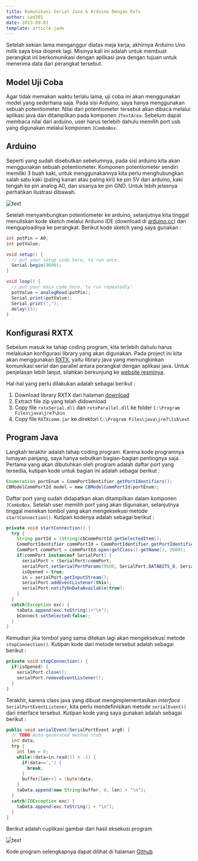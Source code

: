 ```yaml
---
title: Komunikasi Serial Java & Arduino Dengan RxTx
author: sad301
date: 2013-09-01
template: article.jade
---
```


Setelah sekian lama menganggur diatas meja kerja, akhirnya Arduino Uno milik saya bisa dioprek lagi. Misinya kali ini adalah untuk membuat perangkat ini berkomunikasi dengan aplikasi java dengan tujuan untuk menerima data dari perangkat tersebut.

## Model Uji Coba

Agar tidak memakan waktu terlalu lama, uji coba ini akan menggunakan model yang sederhana saja. Pada sisi Arduino, saya hanya menggunakan sebuah potentiometer. Nilai dari potentiometer tersebut akan dibaca melalui aplikasi java dan ditampilkan pada komponen `JTextArea`. Sebelum dapat membaca nilai dari arduino, user harus terlebih dahulu memilih port usb yang digunakan melalui komponen `JComboBox`.

## Arduino

Seperti yang sudah disebutkan sebelumnya, pada sisi arduino kita akan menggunakan sebuah potentiometer. Komponen potentiometer sendiri memiliki 3 buah kaki, untuk menggunakannya kita perlu menghubungkan salah satu kaki (paling kanan atau paling kiri) ke pin 5V dari arduino, kaki tengah ke pin analog A0, dan sisanya ke pin GND. Untuk lebih jelasnya perhatikan ilustrasi dibawah.

![text](https://lh3.googleusercontent.com/-jdXv8BxWcEA/UiF7pkzqteI/AAAAAAAAJrc/khVoVW4TD14/s2048-Ic42/Untitled%252520Sketch_bb.png)

Setelah menyambungkan potentiometer ke arduino, selanjutnya kita tinggal menuliskan kode sketch melalui Arduino IDE (download di [arduino.cc](http://arduino.cc/en/Main/Software)) dan menguploadnya ke perangkat. Berikut kode sketch yang saya gunakan :

```java
int potPin = A0;
int potValue;

void setup() {
  // put your setup code here, to run once:
  Serial.begin(9600);
}

void loop() {
  // put your main code here, to run repeatedly:
  potValue = analogRead(potPin);
  Serial.print(potValue);
  Serial.print(",");
  delay(15);
}
```

## Konfigurasi RXTX

Sebelum masuk ke tahap coding program, kita terlebih dahulu harus melakukan konfigurasi library yang akan digunakan. Pada project ini kita akan menggunakan [RXTX](http://rxtx.qbang.org), yaitu library java yang memungkinkan komunikasi serial dan parallel antara perangkat dengan aplikasi java. Untuk penjelasan lebih lanjut, silahkan berkunjung ke [website resminya](http://rxtx.qbang.org).

Hal-hal yang perlu dilakukan adalah sebagai berikut :
1. Download library RXTX dari halaman [download](http://rxtx.qbang.org/wiki/index.php/Download)
2. Extract file zip yang telah didownload
3. Copy file `rxtxSerial.dll` dan `rxtxParallel.dll` ke folder `C:\Program Files\java\jre7\bin`
4. Copy file `RXTXcomm.jar` ke direktori `C:\Program Files\java\jre7\lib\ext`

## Program Java

Langkah terakhir adalah tahap coding program. Karena kode programnya lumayan panjang, saya hanya sebutkan bagian-bagian pentingnya saja. Pertama yang akan dibutuhkan oleh program adalah daftar port yang tersedia, kutipan kode untuk bagian ini adalah sebagai berikut :

```java
Enumeration portEnum = CommPortIdentifier.getPortIdentifiers();
CBModelCommPortId model = new CBModelCommPortId(portEnum);
```

Daftar port yang sudah didapatkan akan ditampilkan dalam komponen `JComboBox`. Setelah user memilih port yang akan digunakan, selanjutnya tinggal menekan tombol yang akan mengeksekusi metode `startConnection()`. Kutipan kodenya adalah sebagai berikut :

```java
private void startConnection() {
  try {
    String portId = (String)cbCommPortId.getSelectedItem();
    CommPortIdentifier commPortId = CommPortIdentifier.getPortIdentifier(portId);
    CommPort commPort = commPortId.open(getClass().getName(), 2000);
    if(commPort instanceof SerialPort) {
      serialPort = (SerialPort)commPort;
      serialPort.setSerialPortParams(9600, SerialPort.DATABITS_8, SerialPort.STOPBITS_1, SerialPort.PARITY_NONE);
      isOpened = true;
      in = serialPort.getInputStream();
      serialPort.addEventListener(this);
      serialPort.notifyOnDataAvailable(true);
    }
  }
  catch(Exception exc) {
    taData.append(exc.toString()+"\n");
    bConnect.setSelected(false);
  }
}
```

Kemudian jika tombol yang sama ditekan lagi akan mengeksekusi metode `stopConnection()`. Kutipan kode dari metode tersebut adalah sebagai berikut :

```java
private void stopConnection() {
  if(isOpened) {
    serialPort.close();
    serialPort.removeEventListener();
  }
}
```

Terakhir, karena class java yang dibuat mengimplementasikan _interface_ `SerialPortEventListener`, kita perlu mendefinisikan metode `serialEvent()` dari interface tersebut. Kutipan kode yang saya gunakan adalah sebagai berikut :

```java
public void serialEvent(SerialPortEvent arg0) {
  // TODO Auto-generated method stub
  int data;
  try {
    int len = 0;
    while((data=in.read()) > -1) {
      if(data==',') {
        break;
      }
      buffer[len++] = (byte)data;
    }
    taData.append(new String(buffer, 0, len) + "\n");
  }
  catch(IOException exc) {
    taData.append(exc.toString() + "\n");
  }
}
```

Berikut adalah cuplikasi gambar dari hasil eksekusi program

![text](https://lh3.googleusercontent.com/-VN3OqLmkCf4/UiGYe7Ql9wI/AAAAAAAAJrs/pE-2KbpJBFE/s2048-Ic42/Untitled.png)

Kode program selengkapnya dapat dilihat di halaman [Github](https://github.com/sad301/SerialExc)
